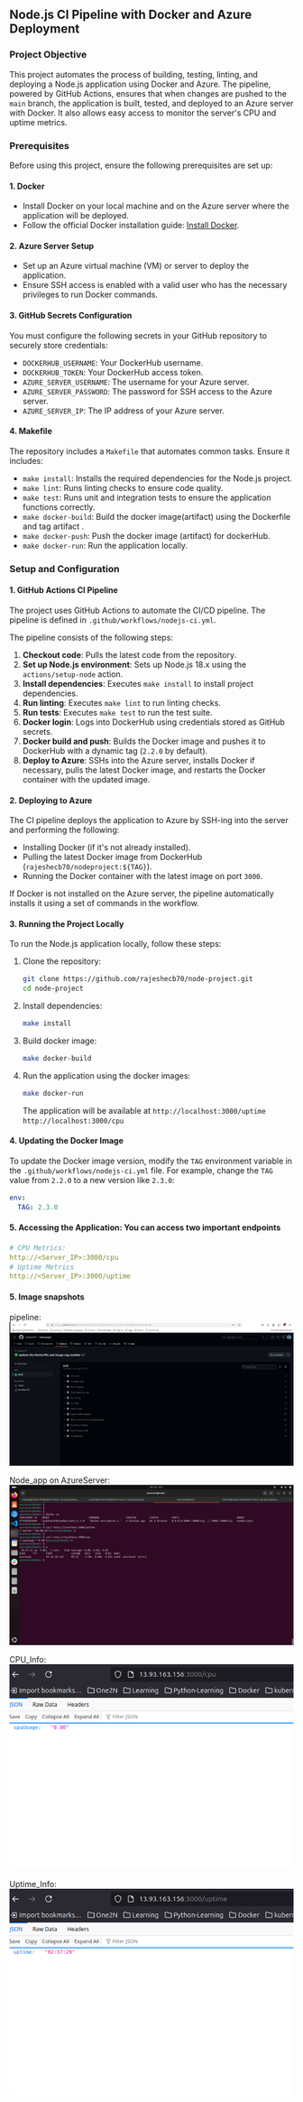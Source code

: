 ## Node.js CI Pipeline with Docker and Azure Deployment

### Project Objective

This project automates the process of building, testing, linting, and deploying a Node.js application using Docker and Azure. The pipeline, powered by GitHub Actions, ensures that when changes are pushed to the `main` branch, the application is built, tested, and deployed to an Azure server with Docker. It also allows easy access to monitor the server's CPU and uptime metrics.

### Prerequisites

Before using this project, ensure the following prerequisites are set up:

#### 1. **Docker**
   - Install Docker on your local machine and on the Azure server where the application will be deployed.
   - Follow the official Docker installation guide: [Install Docker](https://docs.docker.com/engine/install/ubuntu/).

#### 2. **Azure Server Setup**
   - Set up an Azure virtual machine (VM) or server to deploy the application.
   - Ensure SSH access is enabled with a valid user who has the necessary privileges to run Docker commands.

#### 3. **GitHub Secrets Configuration**
   You must configure the following secrets in your GitHub repository to securely store credentials:
   - `DOCKERHUB_USERNAME`: Your DockerHub username.
   - `DOCKERHUB_TOKEN`: Your DockerHub access token.
   - `AZURE_SERVER_USERNAME`: The username for your Azure server.
   - `AZURE_SERVER_PASSWORD`: The password for SSH access to the Azure server.
   - `AZURE_SERVER_IP`: The IP address of your Azure server.

#### 4. **Makefile**
   The repository includes a `Makefile` that automates common tasks. Ensure it includes:
   - `make install`: Installs the required dependencies for the Node.js project.
   - `make lint`: Runs linting checks to ensure code quality.
   - `make test`: Runs unit and integration tests to ensure the application functions correctly.
   - `make docker-build`: Build the docker image(artifact) using the Dockerfile and tag artifact .
   - `make docker-push`: Push the docker image (artifact) for dockerHub.
   - `make docker-run`: Run the application locally.

### Setup and Configuration

#### 1. **GitHub Actions CI Pipeline**
   The project uses GitHub Actions to automate the CI/CD pipeline. The pipeline is defined in `.github/workflows/nodejs-ci.yml`.

   The pipeline consists of the following steps:
   1. **Checkout code**: Pulls the latest code from the repository.
   2. **Set up Node.js environment**: Sets up Node.js 18.x using the `actions/setup-node` action.
   3. **Install dependencies**: Executes `make install` to install project dependencies.
   4. **Run linting**: Executes `make lint` to run linting checks.
   5. **Run tests**: Executes `make test` to run the test suite.
   6. **Docker login**: Logs into DockerHub using credentials stored as GitHub secrets.
   7. **Docker build and push**: Builds the Docker image and pushes it to DockerHub with a dynamic tag (`2.2.0` by default).
   8. **Deploy to Azure**: SSHs into the Azure server, installs Docker if necessary, pulls the latest Docker image, and restarts the Docker container with the updated image.

#### 2. **Deploying to Azure**
   The CI pipeline deploys the application to Azure by SSH-ing into the server and performing the following:
   - Installing Docker (if it's not already installed).
   - Pulling the latest Docker image from DockerHub (`rajeshecb70/nodeproject:${TAG}`).
   - Running the Docker container with the latest image on port `3000`.

   If Docker is not installed on the Azure server, the pipeline automatically installs it using a set of commands in the workflow.

#### 3. **Running the Project Locally**
   To run the Node.js application locally, follow these steps:

   1. Clone the repository:
      ```bash
      git clone https://github.com/rajeshecb70/node-project.git
      cd node-project
      ```

   2. Install dependencies:
      ```bash
      make install
      ```

   3. Build docker image:
      ```bash
      make docker-build
      ```
   4. Run the application using the docker images:
      ```bash
      make docker-run
      ```
      The application will be available at `http://localhost:3000/uptime` `http://localhost:3000/cpu`

#### 4. **Updating the Docker Image**
   To update the Docker image version, modify the `TAG` environment variable in the `.github/workflows/nodejs-ci.yml` file. For example, change the `TAG` value from `2.2.0` to a new version like `2.3.0`:
   ```yaml
   env:
     TAG: 2.3.0
   ```
#### 5. **Accessing the Application: You can access two important endpoints**
```yaml
# CPU Metrics:
http://<Server_IP>:3000/cpu
# Uptime Metrics
http://<Server_IP>:3000/uptime
```
#### 5. **Image snapshots**
pipeline: ![Pipeline](snapshots/pipeline.png)

Node_app on AzureServer: ![Node_app on AzureServer](snapshots/app_run_on_azure_server.png)

CPU_Info: 
![Pipeline](snapshots/CPU_info.png)

Uptime_Info: 
![Pipeline](snapshots/uptime_info.png)
